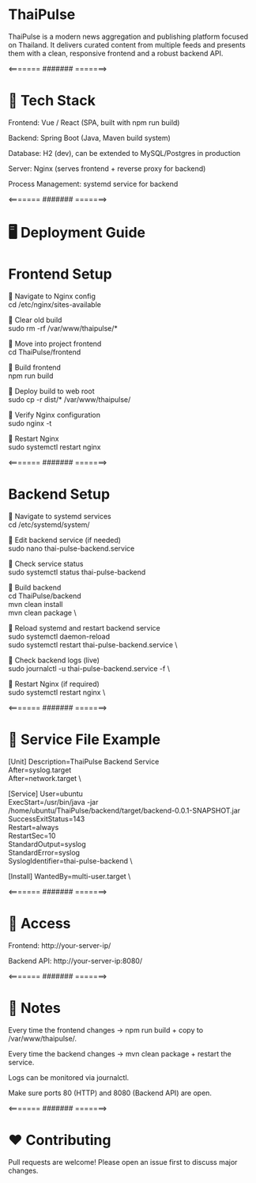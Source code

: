 # ThaiPulse

  ThaiPulse is a modern news aggregation and publishing platform focused on Thailand.
  It delivers curated content from multiple feeds and presents them with a clean, responsive frontend and a robust backend API.

<======= ####### =======>

# 🚀 Tech Stack

  Frontend: Vue / React (SPA, built with npm run build)
  
  Backend: Spring Boot (Java, Maven build system)
  
  Database: H2 (dev), can be extended to MySQL/Postgres in production
  
  Server: Nginx (serves frontend + reverse proxy for backend)
  
  Process Management: systemd service for backend

<======= ####### =======>

# 🖥️ Deployment Guide

# Frontend Setup

🔹 Navigate to Nginx config \
  cd /etc/nginx/sites-available
  
🔹 Clear old build \
  sudo rm -rf /var/www/thaipulse/*
  
🔹 Move into project frontend \
  cd ThaiPulse/frontend
  
🔹 Build frontend \
  npm run build
  
🔹 Deploy build to web root \
  sudo cp -r dist/* /var/www/thaipulse/
  
🔹 Verify Nginx configuration \
  sudo nginx -t
  
🔹 Restart Nginx \
  sudo systemctl restart nginx

<======= ####### =======>

# Backend Setup

  🔹 Navigate to systemd services \
  cd /etc/systemd/system/
  
  🔹 Edit backend service (if needed) \
  sudo nano thai-pulse-backend.service
  
  🔹 Check service status \
  sudo systemctl status thai-pulse-backend
  
  🔹 Build backend \
  cd ThaiPulse/backend \
  mvn clean install \
  mvn clean package \
  
  🔹 Reload systemd and restart backend service \
  sudo systemctl daemon-reload \
  sudo systemctl restart thai-pulse-backend.service \
  
  🔹 Check backend logs (live) \
  sudo journalctl -u thai-pulse-backend.service -f \
  
  🔹 Restart Nginx (if required) \
  sudo systemctl restart nginx \

<======= ####### =======>

# 🔧 Service File Example

[Unit]
Description=ThaiPulse Backend Service \
After=syslog.target \
After=network.target \

[Service]
User=ubuntu \
ExecStart=/usr/bin/java -jar /home/ubuntu/ThaiPulse/backend/target/backend-0.0.1-SNAPSHOT.jar \
SuccessExitStatus=143 \
Restart=always \
RestartSec=10 \
StandardOutput=syslog \
StandardError=syslog \
SyslogIdentifier=thai-pulse-backend \

[Install]
WantedBy=multi-user.target \

<======= ####### =======>

# 📡 Access

  Frontend: http://your-server-ip/

  Backend API: http://your-server-ip:8080/

<======= ####### =======>

# 📝 Notes

  Every time the frontend changes → npm run build + copy to /var/www/thaipulse/.

  Every time the backend changes → mvn clean package + restart the service.

  Logs can be monitored via journalctl.

  Make sure ports 80 (HTTP) and 8080 (Backend API) are open.

<======= ####### =======>

# ❤️ Contributing

  Pull requests are welcome! Please open an issue first to discuss major changes.



